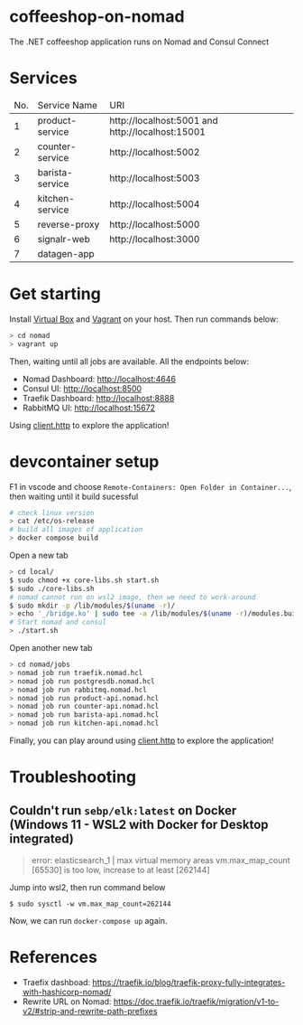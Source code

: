# coffeeshop-on-nomad

The .NET coffeeshop application runs on Nomad and Consul Connect

# Services

<table>
<thead>
    <td>No.</td>
    <td>Service Name</td>
    <td>URI</td>
</thead>
<tr>
    <td>1</td>
    <td>product-service</td>
    <td>http://localhost:5001 and http://localhost:15001</td>
</tr>
<tr>
    <td>2</td>
    <td>counter-service</td>
    <td>http://localhost:5002</td>
</tr>
<tr>
    <td>3</td>
    <td>barista-service</td>
    <td>http://localhost:5003</td>
</tr>
<tr>
    <td>4</td>
    <td>kitchen-service</td>
    <td>http://localhost:5004</td>
</tr>
<tr>
    <td>5</td>
    <td>reverse-proxy</td>
    <td>http://localhost:5000</td>
</tr>
<tr>
    <td>6</td>
    <td>signalr-web</td>
    <td>http://localhost:3000</td>
</tr>
<tr>
    <td>7</td>
    <td>datagen-app</td>
    <td></td>
</tr>
</table>

# Get starting

Install [Virtual Box](https://www.virtualbox.org/wiki/Downloads) and [Vagrant](https://www.vagrantup.com/docs/installation) on your host. Then run commands below:

```bash
> cd nomad
> vagrant up
```

Then, waiting until all jobs are available. All the endpoints below:
- Nomad Dashboard: [http://localhost:4646](http://localhost:4646)
- Consul UI: [http://localhost:8500](http://localhost:8500)
- Traefik Dashboard: [http://localhost:8888](http://localhost:8888)
- RabbitMQ UI: [http://localhost:15672](http://localhost:15672)

Using [client.http](client.http) to explore the application!

# devcontainer setup

F1 in vscode and choose `Remote-Containers: Open Folder in Container...`, then waiting until it build sucessful

```bash
# check linux version
> cat /etc/os-release
# build all images of application
> docker compose build 
```

Open a new tab

```bash
> cd local/
$ sudo chmod +x core-libs.sh start.sh
$ sudo ./core-libs.sh
# nomad cannot run on wsl2 image, then we need to work-around
$ sudo mkdir -p /lib/modules/$(uname -r)/
> echo '_/bridge.ko' | sudo tee -a /lib/modules/$(uname -r)/modules.builtin
# Start nomad and consul
> ./start.sh
```

Open another new tab

```bash
> cd nomad/jobs
> nomad job run traefik.nomad.hcl
> nomad job run postgresdb.nomad.hcl
> nomad job run rabbitmq.nomad.hcl
> nomad job run product-api.nomad.hcl
> nomad job run counter-api.nomad.hcl
> nomad job run barista-api.nomad.hcl
> nomad job run kitchen-api.nomad.hcl
```

Finally, you can play around using [client.http](client.http) to explore the application!

# Troubleshooting

## Couldn't run `sebp/elk:latest` on Docker (Windows 11 - WSL2 with Docker for Desktop integrated)

> error: elasticsearch_1  | max virtual memory areas vm.max_map_count [65530] is too low, increase to at least [262144]

Jump into wsl2, then run command below

```
$ sudo sysctl -w vm.max_map_count=262144
```

Now, we can run `docker-compose up` again.

# References

- Traefix dashboad: https://traefik.io/blog/traefik-proxy-fully-integrates-with-hashicorp-nomad/
- Rewrite URL on Nomad: https://doc.traefik.io/traefik/migration/v1-to-v2/#strip-and-rewrite-path-prefixes
